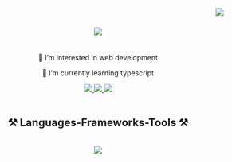  
<img align="right" src="https://visitor-badge.laobi.icu/badge?page_id=RaslenKorbosli.RaslenKorbosli" />
   
<h1 align="center">
    <img src="https://readme-typing-svg.herokuapp.com/?font=Righteous&size=35&center=true&vCenter=true&width=500&height=70&duration=6000&lines=Hi+There!+👋;+I'm+Raslen+Korbosli!;+FrontEnd+web+Developer;" />
</h1>
<br/>
<div align="center">
 👀 I’m interested in web development                       
 
 🌱 I’m currently learning typescript 
<br/>

 </div>
 <div align="center"> 
  <a href="mailto:raslen.korbosli01@gmail.com">
    <img src="https://img.shields.io/badge/Gmail-333333?style=for-the-badge&logo=gmail&logoColor=red" />
  </a>
  <a href="https://www.linkedin.com/in/raslen-korbosli-2408b3301/" target="_blank">
    <img src="https://img.shields.io/badge/LinkedIn-0077B5?style=for-the-badge&logo=linkedin&logoColor=white" target="_blank" />
  </a>
  <a href="https://raslenkorbosli.vercel.app" target="_blank">
     <img src="https://img.shields.io/badge/Portfolio-FF5722?style=for-the-badge&logo=todoist&logoColor=white" target="_blank" /> 
  </a>
</div>

<br/>
 
<h2 align="center">⚒️ Languages-Frameworks-Tools ⚒️</h2>
<br/>
<div align="center">
    <img src="https://skillicons.dev/icons?i=html,css,js,typescript,react,vscode,github,tailwind,git,mysql" />
</div>

